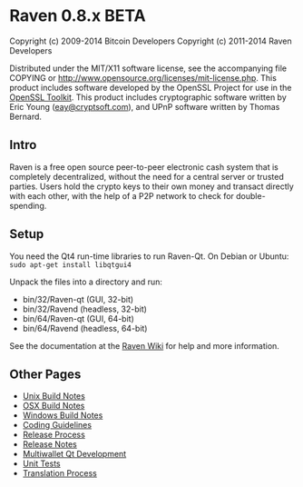 Raven 0.8.x BETA
====================

Copyright (c) 2009-2014 Bitcoin Developers
Copyright (c) 2011-2014 Raven Developers

Distributed under the MIT/X11 software license, see the accompanying
file COPYING or http://www.opensource.org/licenses/mit-license.php.
This product includes software developed by the OpenSSL Project for use in the [OpenSSL Toolkit](http://www.openssl.org/). This product includes
cryptographic software written by Eric Young ([eay@cryptsoft.com](mailto:eay@cryptsoft.com)), and UPnP software written by Thomas Bernard.


Intro
---------------------
Raven is a free open source peer-to-peer electronic cash system that is
completely decentralized, without the need for a central server or trusted
parties.  Users hold the crypto keys to their own money and transact directly
with each other, with the help of a P2P network to check for double-spending.


Setup
---------------------
You need the Qt4 run-time libraries to run Raven-Qt. On Debian or Ubuntu:
	`sudo apt-get install libqtgui4`

Unpack the files into a directory and run:

- bin/32/Raven-qt (GUI, 32-bit)
- bin/32/Ravend (headless, 32-bit)
- bin/64/Raven-qt (GUI, 64-bit)
- bin/64/Ravend (headless, 64-bit)

See the documentation at the [Raven Wiki](http://Raven.info)
for help and more information.


Other Pages
---------------------
- [Unix Build Notes](build-unix.md)
- [OSX Build Notes](build-osx.md)
- [Windows Build Notes](build-msw.md)
- [Coding Guidelines](coding.md)
- [Release Process](release-process.md)
- [Release Notes](release-notes.md)
- [Multiwallet Qt Development](multiwallet-qt.md)
- [Unit Tests](unit-tests.md)
- [Translation Process](translation_process.md)
